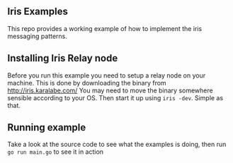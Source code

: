 ## Iris Examples

This repo provides a working example of how to implement the iris messaging patterns.

## Installing Iris Relay node

Before you run this example you need to setup a relay node on your machine.
This is done by downloading the binary from http://iris.karalabe.com/
You may need to move the binary somewhere sensible according to your OS.
Then start it up using `iris -dev`. Simple as that.

## Running example

Take a look at the source code to see what the examples is doing,
then run `go run main.go` to see it in action
